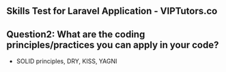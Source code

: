 ## Skills Test for Laravel Application - VIPTutors.co

## Question2: What are the coding principles/practices you can apply in your code?

 - SOLID principles, DRY, KISS, YAGNI